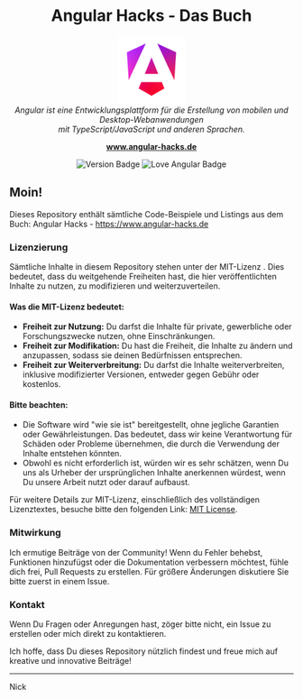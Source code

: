 
<!--
![angular-hacks version](https://img.shields.io/badge/version-v1.0.0-green.svg)
[![Love Angular badge](https://img.shields.io/badge/angular-love-blue?logo=angular&angular=love)](https://www.github.com/angular/angular)
-->

<h1 align="center">Angular Hacks - Das Buch</h1>

<p align="center">
  <img src="angular_renaissance.png" alt="angular-logo" width="120px" height="120px"/>
  <br>
  <em>
    Angular ist eine Entwicklungsplattform für die Erstellung von mobilen und Desktop-Webanwendungen
    <br>
   mit TypeScript/JavaScript und anderen Sprachen.</em>
  <br>
</p>

<p align="center">
  <a href="https://www.angular-hacks.de/"><strong>www.angular-hacks.de</strong></a>
  <br>
</p>

<p align="center">
  <img src="https://img.shields.io/badge/version-v1.0.1-green.svg" alt="Version Badge" />
  <img src="https://img.shields.io/badge/angular-love-blue?logo=angular&angular=love" alt="Love Angular Badge" />
</p>


## Moin!

Dieses Repository enthält sämtliche Code-Beispiele und Listings aus dem Buch: Angular Hacks - https://www.angular-hacks.de

### Lizenzierung

Sämtliche Inhalte in diesem Repository stehen unter der MIT-Lizenz . Dies bedeutet, dass du weitgehende Freiheiten hast, die hier veröffentlichten Inhalte zu nutzen, zu modifizieren und weiterzuverteilen.

#### Was die MIT-Lizenz bedeutet:

- **Freiheit zur Nutzung:** Du darfst die Inhalte für private, gewerbliche oder Forschungszwecke nutzen, ohne Einschränkungen.
- **Freiheit zur Modifikation:** Du hast die Freiheit, die Inhalte zu ändern und anzupassen, sodass sie deinen Bedürfnissen entsprechen.
- **Freiheit zur Weiterverbreitung:** Du darfst die Inhalte weiterverbreiten, inklusive modifizierter Versionen, entweder gegen Gebühr oder kostenlos.

#### Bitte beachten:

- Die Software wird "wie sie ist" bereitgestellt, ohne jegliche Garantien oder Gewährleistungen. Das bedeutet, dass wir keine Verantwortung für Schäden oder Probleme übernehmen, die durch die Verwendung der Inhalte entstehen könnten.
- Obwohl es nicht erforderlich ist, würden wir es sehr schätzen, wenn Du uns als Urheber der ursprünglichen Inhalte anerkennen würdest, wenn Du unsere Arbeit nutzt oder darauf aufbaust.

Für weitere Details zur MIT-Lizenz, einschließlich des vollständigen Lizenztextes, besuche bitte den folgenden Link: [MIT License](https://opensource.org/licenses/MIT).

### Mitwirkung

Ich ermutige Beiträge von der Community! Wenn du Fehler behebst, Funktionen hinzufügst oder die Dokumentation verbessern möchtest, fühle dich frei, Pull Requests zu erstellen. Für größere Änderungen diskutiere Sie bitte zuerst in einem Issue.

### Kontakt

Wenn Du Fragen oder Anregungen hast, zöger bitte nicht, ein Issue zu erstellen oder mich direkt zu kontaktieren.

Ich hoffe, dass Du dieses Repository nützlich findest und freue mich auf kreative und innovative Beiträge!

---
Nick
